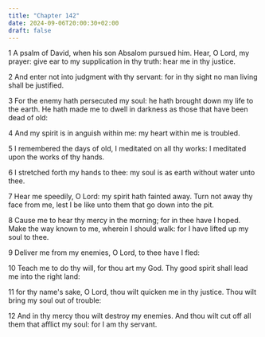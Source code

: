 ```yaml
---
title: "Chapter 142"
date: 2024-09-06T20:00:30+02:00
draft: false
---
```



1 A psalm of David, when his son Absalom pursued him. Hear, O Lord, my prayer: give ear to my supplication in thy truth: hear me in thy justice.

2 And enter not into judgment with thy servant: for in thy sight no man living shall be justified.

3 For the enemy hath persecuted my soul: he hath brought down my life to the earth. He hath made me to dwell in darkness as those that have been dead of old:

4 And my spirit is in anguish within me: my heart within me is troubled.

5 I remembered the days of old, I meditated on all thy works: I meditated upon the works of thy hands.

6 I stretched forth my hands to thee: my soul is as earth without water unto thee.

7 Hear me speedily, O Lord: my spirit hath fainted away. Turn not away thy face from me, lest I be like unto them that go down into the pit.

8 Cause me to hear thy mercy in the morning; for in thee have I hoped. Make the way known to me, wherein I should walk: for I have lifted up my soul to thee.

9 Deliver me from my enemies, O Lord, to thee have I fled:

10 Teach me to do thy will, for thou art my God. Thy good spirit shall lead me into the right land:

11 for thy name's sake, O Lord, thou wilt quicken me in thy justice. Thou wilt bring my soul out of trouble:

12 And in thy mercy thou wilt destroy my enemies. And thou wilt cut off all them that afflict my soul: for I am thy servant.

